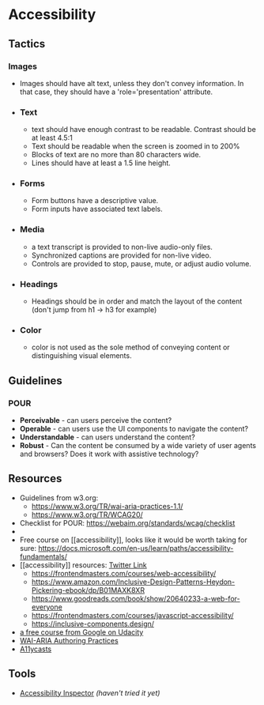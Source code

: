 # Accessibility

## Tactics

### Images
  - Images should have alt text, unless they don't convey information. In that case, they should have a 'role='presentation' attribute.
  - ### Text
      - text should have enough contrast to be readable. Contrast should be at least 4.5:1
      - Text should be readable when the screen is zoomed in to 200%
      - Blocks of text are no more than 80 characters wide. 
      - Lines should have at least a 1.5 line height.
  - ### Forms
      - Form buttons have a descriptive value. 
      - Form inputs have associated text labels. 
  - ### Media
      - a text transcript is provided to non-live audio-only files. 
      - Synchronized captions are provided for non-live video. 
      - Controls are provided to stop, pause, mute, or adjust audio volume. 
  - ### Headings
      - Headings should be in order and match the layout of the content (don't jump from h1 -> h3 for example)
  - ### Color
      - color is not used as the sole method of conveying content or distinguishing visual elements. 

## Guidelines

### POUR
  - **Perceivable** - can users perceive the content? 
  - **Operable** - can users use the UI components to navigate the content? 
  - **Understandable** - can users understand the content? 
  - **Robust** - Can the content be consumed by a wide variety of user agents and browsers? Does it work with assistive technology? 

## Resources
  - Guidelines from w3.org:
      -  https://www.w3.org/TR/wai-aria-practices-1.1/
      - https://www.w3.org/TR/WCAG20/
  - Checklist for POUR: https://webaim.org/standards/wcag/checklist
  - 
  - Free course on [[accessibility]], looks like it would be worth taking for sure: https://docs.microsoft.com/en-us/learn/paths/accessibility-fundamentals/
  - [[accessibility]] resources: [Twitter Link](https://twitter.com/TAbrodi/status/1398328201231884288)
      - https://frontendmasters.com/courses/web-accessibility/
      - https://www.amazon.com/Inclusive-Design-Patterns-Heydon-Pickering-ebook/dp/B01MAXK8XR
      - https://www.goodreads.com/book/show/20640233-a-web-for-everyone
      - https://frontendmasters.com/courses/javascript-accessibility/
      - https://inclusive-components.design/
  - [a free course from Google on Udacity](https://www.udacity.com/course/web-accessibility--ud891)
  - [WAI-ARIA Authoring Practices](https://www.w3.org/TR/wai-aria-practices-1.1/)
  - [A11ycasts](https://www.youtube.com/playlist?list=PLNYkxOF6rcICWx0C9LVWWVqvHlYJyqw7g)

## Tools
  - [Accessibility Inspector](https://www.youtube.com/watch?v=7mqqgIxX_NU) _(haven't tried it yet)_
